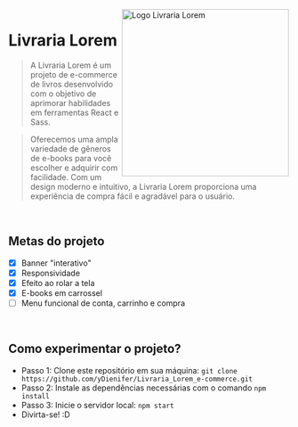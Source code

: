 <img src="https://user-images.githubusercontent.com/108842368/225998008-fbe71a97-de7d-44f1-9c7b-d732b36d6396.png" width="300px" min-width="300px" max-width="500px" align="right" alt="Logo Livraria Lorem">

# Livraria Lorem

> A Livraria Lorem é um projeto de e-commerce de livros desenvolvido com o objetivo de aprimorar habilidades em ferramentas React e Sass.

> Oferecemos uma ampla variedade de gêneros de e-books para você escolher e adquirir com facilidade. Com um design moderno e intuitivo, a Livraria Lorem proporciona uma experiência de compra fácil e agradável para o usuário. 

&nbsp;

## Metas do projeto

- [x] Banner "interativo"
- [x] Responsividade
- [x] Efeito ao rolar a tela
- [x] E-books em carrossel
- [ ] Menu funcional de conta, carrinho e compra

&nbsp;

## Como experimentar o projeto?
* Passo 1: Clone este repositório em sua máquina: `git clone https://github.com/yDienifer/Livraria_Lorem_e-commerce.git`
* Passo 2: Instale as dependências necessárias com o comando `npm install`
* Passo 3: Inicie o servidor local: `npm start`
* Divirta-se! :D
